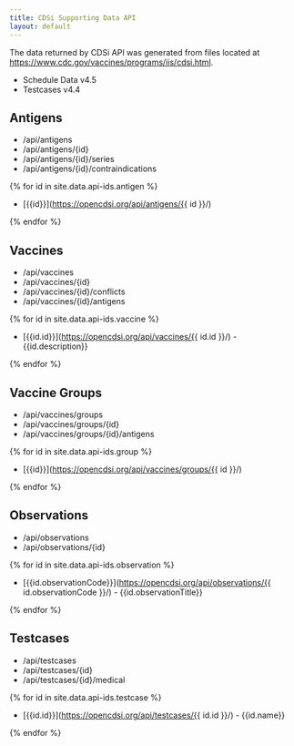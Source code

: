 ```yaml
---
title: CDSi Supporting Data API
layout: default
---
```

The data returned by CDSi API was generated from files located at https://www.cdc.gov/vaccines/programs/iis/cdsi.html. 

* Schedule Data v4.5
* Testcases v4.4

## Antigens

* /api/antigens
* /api/antigens/{id}
* /api/antigens/{id}/series
* /api/antigens/{id}/contraindications

{% for id in site.data.api-ids.antigen %}

* [{{id}}](https://opencdsi.org/api/antigens/{{ id }}/)

{% endfor %}

## Vaccines
* /api/vaccines
* /api/vaccines/{id}
* /api/vaccines/{id}/conflicts
* /api/vaccines/{id}/antigens

{% for id in site.data.api-ids.vaccine %}

* [{{id.id}}](https://opencdsi.org/api/vaccines/{{ id.id }}/) - {{id.description}}

{% endfor %}

## Vaccine Groups
* /api/vaccines/groups
* /api/vaccines/groups/{id}
* /api/vaccines/groups/{id}/antigens

{% for id in site.data.api-ids.group %}

* [{{id}}](https://opencdsi.org/api/vaccines/groups/{{ id }}/)

{% endfor %}

## Observations
* /api/observations
* /api/observations/{id}

{% for id in site.data.api-ids.observation %}

* [{{id.observationCode}}](https://opencdsi.org/api/observations/{{ id.observationCode }}/) - {{id.observationTitle}}

{% endfor %}

## Testcases
* /api/testcases
* /api/testcases/{id}
* /api/testcases/{id}/medical


{% for id in site.data.api-ids.testcase %}

* [{{id.id}}](https://opencdsi.org/api/testcases/{{ id.id }}/) - {{id.name}}

{% endfor %}


